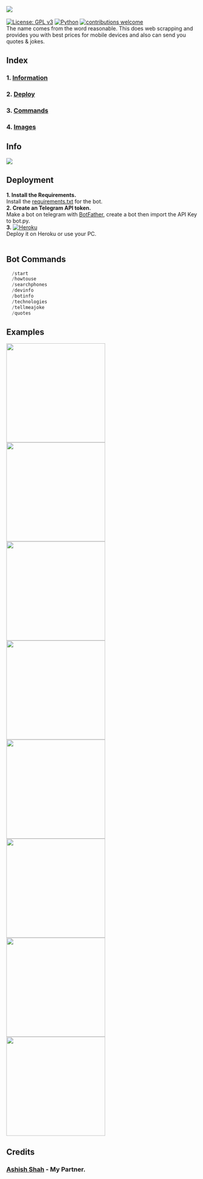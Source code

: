 <img src="/Resources/logo.gif" /> <br /><br />
[![License: GPL v3](https://img.shields.io/badge/License-GPLv3-blue.svg)](https://github.com/DevilDipan/ReasonaBot/blob/master/LICENSE)
[![Python](https://camo.githubusercontent.com/829ae006dcf8b49c63061f119aa3ee4ce50db7eaace948ca34799c7fc7eddad4/68747470733a2f2f696d672e736869656c64732e696f2f707970692f707976657273696f6e732f707954656c656772616d426f744150492e737667)](https://github.com/themagicalmammal/ReasonaBot/search?l=python)
[![contributions welcome](https://img.shields.io/badge/contributions-welcome-brightgreen.svg?style=flat)](https://github.com/themagicalmammal/ReasonaBot/pulls)<br />
The name comes from the word reasonable. This does web scrapping and provides you with best prices for mobile devices and also can send you quotes & jokes.

## Index

### 1. [Information](https://github.com/themagicalmammal/ReasonaBot#info)

### 2. [Deploy](https://github.com/themagicalmammal/ReasonaBot#deployment)

### 3. [Commands](https://github.com/themagicalmammal/ReasonaBot#bot-commands)

### 4. [Images](https://github.com/themagicalmammal/ReasonaBot#examples)

## Info

<img src="/References/info.png"/>

## Deployment

**1. Install the Requirements.** <br />
Install the [requirements.txt](https://raw.githubusercontent.com/themagicalmammal/ReasonaBot/master/Requirements.txt) for the bot. <br />
**2. Create an Telegram API token.** <br />
Make a bot on telegram with [BotFather](https://telegram.me/BotFather), create a bot then import the API Key to bot.py. <br />
**3.** [![Heroku](https://camo.githubusercontent.com/6979881d5a96b7b18a057083bb8aeb87ba35fc279452e29034c1e1c49ade0636/68747470733a2f2f7777772e6865726f6b7563646e2e636f6d2f6465706c6f792f627574746f6e2e737667)](https://signup.heroku.com/t/platform?c=7013A000000ib1xQAA&gclid=EAIaIQobChMI1e6tpZKb7QIVyTArCh0W3A0jEAAYASAAEgJ3pvD_BwE) <br />
Deploy it on Heroku or use your PC. <br /> <br />

## Bot Commands

```python
  /start
  /howtouse
  /searchphones
  /devinfo
  /botinfo
  /technologies
  /tellmeajoke
  /quotes
```

## Examples

<p float="left">
  <img src="/images/Screenshot_20190701-120515.jpg" width="260" />
  <img src="/images/Screenshot_20190701-120522.jpg" width="260" /> 
  <img src="/images/Screenshot_20190701-120527.jpg" width="260" />
  <img src="/images/Screenshot_20190701-120533.jpg" width="260" />
  <img src="/images/Screenshot_20190701-120537.jpg" width="260" />
  <img src="/images/Screenshot_20190701-120541.jpg" width="260" />
  <img src="/images/Screenshot_20190701-120545.jpg" width="260" />
  <img src="/images/Screenshot_20190701-120549.jpg" width="260" />
</p>

## Credits

### [Ashish Shah](https://github.com/ash-R2D2) - My Partner.
